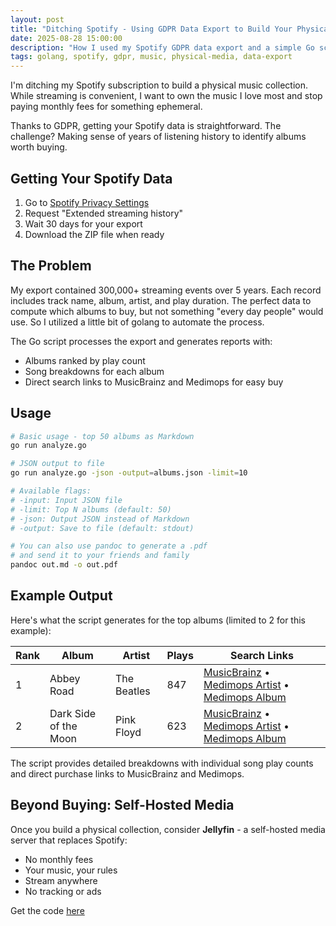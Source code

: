 ```yaml
---
layout: post
title: "Ditching Spotify - Using GDPR Data Export to Build Your Physical Music Collection"
date: 2025-08-28 15:00:00
description: "How I used my Spotify GDPR data export and a simple Go script to identify which albums to buy when transitioning away from streaming subscriptions"
tags: golang, spotify, gdpr, music, physical-media, data-export
---
```


I'm ditching my Spotify subscription to build a physical music collection. While streaming is convenient, I want to own the music I love most and stop paying monthly fees for something ephemeral.

Thanks to GDPR, getting your Spotify data is straightforward. The challenge? Making sense of years of listening history to identify albums worth buying.

## Getting Your Spotify Data

1. Go to [Spotify Privacy Settings](https://www.spotify.com/account/privacy/)
2. Request "Extended streaming history" 
3. Wait 30 days for your export
4. Download the ZIP file when ready

## The Problem

My export contained 300,000+ streaming events over 5 years. Each record includes track name, album, artist, and play duration. The perfect data to compute which albums to buy, but not something "every day people" would use. So I utilized a little bit of golang to automate the process.

The Go script processes the export and generates reports with:

- Albums ranked by play count
- Song breakdowns for each album  
- Direct search links to MusicBrainz and Medimops for easy buy

## Usage

```bash
# Basic usage - top 50 albums as Markdown
go run analyze.go

# JSON output to file
go run analyze.go -json -output=albums.json -limit=10

# Available flags:
# -input: Input JSON file
# -limit: Top N albums (default: 50) 
# -json: Output JSON instead of Markdown
# -output: Save to file (default: stdout)

# You can also use pandoc to generate a .pdf
# and send it to your friends and family
pandoc out.md -o out.pdf
```

## Example Output

Here's what the script generates for the top albums (limited to 2 for this example):

| Rank | Album | Artist | Plays | Search Links |
|------|-------|--------|-------|--------------|
| 1 | Abbey Road | The Beatles | 847 | [MusicBrainz](https://musicbrainz.org/search?query=The+Beatles+Abbey+Road&type=release&limit=25&method=indexed) • [Medimops Artist](https://www.medimops.de/produkte-C0/?fcIsSearch=1&searchparam=The+Beatles) • [Medimops Album](https://www.medimops.de/produkte-C0/?fcIsSearch=1&searchparam=Abbey+Road) |
| 2 | Dark Side of the Moon | Pink Floyd | 623 | [MusicBrainz](https://musicbrainz.org/search?query=Pink+Floyd+Dark+Side+of+the+Moon&type=release&limit=25&method=indexed) • [Medimops Artist](https://www.medimops.de/produkte-C0/?fcIsSearch=1&searchparam=Pink+Floyd) • [Medimops Album](https://www.medimops.de/produkte-C0/?fcIsSearch=1&searchparam=Dark+Side+of+the+Moon) |

The script provides detailed breakdowns with individual song play counts and direct purchase links to MusicBrainz and Medimops.

## Beyond Buying: Self-Hosted Media

Once you build a physical collection, consider **Jellyfin** - a self-hosted media server that replaces Spotify:

- No monthly fees
- Your music, your rules  
- Stream anywhere
- No tracking or ads

Get the code [here](../../../assets/code/analyze.go)

